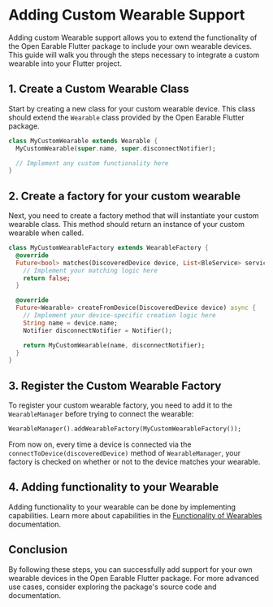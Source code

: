 # Adding Custom Wearable Support

Adding custom Wearable support allows you to extend the functionality of the Open Earable Flutter package to include your own wearable devices. This guide will walk you through the steps necessary to integrate a custom wearable into your Flutter project.

## 1. Create a Custom Wearable Class

Start by creating a new class for your custom wearable device. This class should extend the `Wearable` class provided by the Open Earable Flutter package.

```dart
class MyCustomWearable extends Wearable {
  MyCustomWearable(super.name, super.disconnectNotifier);

  // Implement any custom functionality here
}
```

## 2. Create a factory for your custom wearable

Next, you need to create a factory method that will instantiate your custom wearable class. This method should return an instance of your custom wearable when called.

```dart
class MyCustomWearableFactory extends WearableFactory {
  @override
  Future<bool> matches(DiscoveredDevice device, List<BleService> services) async {
    // Implement your matching logic here
    return false;
  }

  @override
  Future<Wearable> createFromDevice(DiscoveredDevice device) async {
    // Implement your device-specific creation logic here
    String name = device.name;
    Notifier disconnectNotifier = Notifier();

    return MyCustomWearable(name, disconnectNotifier);
  }
}
```

## 3. Register the Custom Wearable Factory

To register your custom wearable factory, you need to add it to the `WearableManager` before trying to connect the wearable:
``` dart
WearableManager().addWearableFactory(MyCustomWearableFactory());
```
From now on, every time a device is connected via the `connectToDevice(discoveredDevice)` method of `WearableManager`, your factory is checked on whether or not to the device matches your wearable.

## 4. Adding functionality to your Wearable

Adding functionality to your wearable can be done by implementing capabilities. Learn more about capabilities in the [Functionality of Wearables](doc/CAPABILITIES.md) documentation.

## Conclusion

By following these steps, you can successfully add support for your own wearable devices in the Open Earable Flutter package. For more advanced use cases, consider exploring the package's source code and documentation.